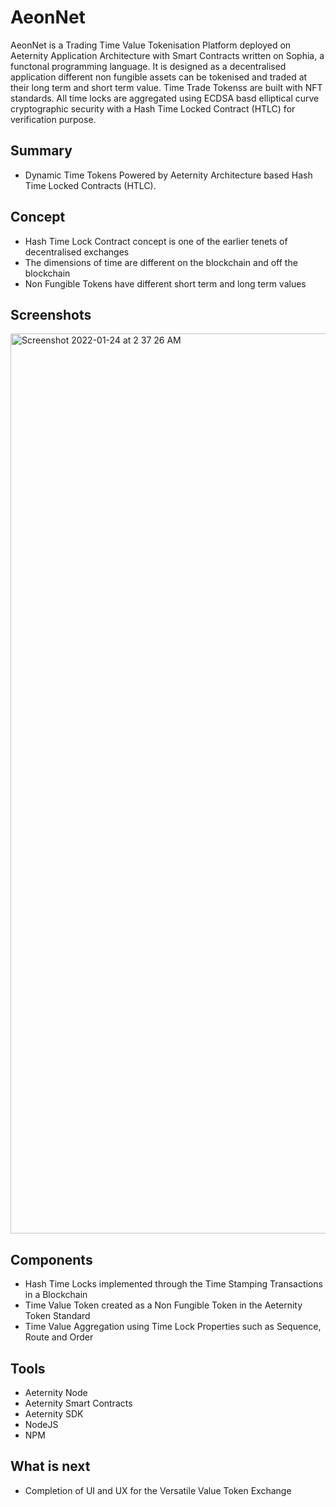 # AeonNet
AeonNet is a Trading Time Value Tokenisation Platform deployed on Aeternity Application Architecture with Smart Contracts written on Sophia, a functonal programming language. It is designed as a decentralised application different non fungible assets can be tokenised and traded at their long term and short term value. Time Trade Tokenss are built with NFT standards. All time locks are aggregated using ECDSA basd elliptical curve cryptographic security with a Hash Time Locked Contract (HTLC) for verification purpose.  

## Summary
- Dynamic Time Tokens Powered by Aeternity Architecture based Hash Time Locked Contracts (HTLC). 

## Concept
- Hash Time Lock Contract concept is one of the earlier tenets of decentralised exchanges
- The dimensions of time are different on the blockchain and off the blockchain
- Non Fungible Tokens have different short term and long term values

## Screenshots
<img width="1440" alt="Screenshot 2022-01-24 at 2 37 26 AM" src="https://user-images.githubusercontent.com/61057538/150698300-be75cb69-cb2f-4668-a41b-be5e6a1531b0.png">

## Components
- Hash Time Locks implemented through the Time Stamping Transactions in a Blockchain
- Time Value Token created as a Non Fungible Token in the Aeternity Token Standard
- Time Value Aggregation using Time Lock Properties such as Sequence, Route and Order

## Tools
- Aeternity Node
- Aeternity Smart Contracts
- Aeternity SDK
- NodeJS
- NPM

## What is next
- Completion of UI and UX for the Versatile Value Token Exchange
